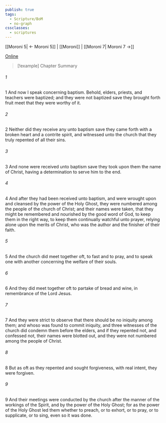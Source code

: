 ```yaml
---
publish: true
tags:
  - Scripture/BoM
  - no-graph
cssclasses:
  - scriptures
---
```

[[Moroni 5| ← Moroni 5]] | [[Moroni]] | [[Moroni 7| Moroni 7 →]]

[Online](https://churchofjesuschrist.org/study/scriptures/bofm/moro/6?lang=eng)

>[!example] Chapter Summary
>
###### 1
1 And now I speak concerning baptism. Behold, elders, priests, and teachers were baptized; and they were not baptized save they brought forth fruit meet that they were worthy of it.
###### 2
2 Neither did they receive any unto baptism save they came forth with a broken heart and a contrite spirit, and witnessed unto the church that they truly repented of all their sins.
###### 3
3 And none were received unto baptism save they took upon them the name of Christ, having a determination to serve him to the end.
###### 4
4 And after they had been received unto baptism, and were wrought upon and cleansed by the power of the Holy Ghost, they were numbered among the people of the church of Christ; and their names were taken, that they might be remembered and nourished by the good word of God, to keep them in the right way, to keep them continually watchful unto prayer, relying alone upon the merits of Christ, who was the author and the finisher of their faith.
###### 5
5 And the church did meet together oft, to fast and to pray, and to speak one with another concerning the welfare of their souls.
###### 6
6 And they did meet together oft to partake of bread and wine, in remembrance of the Lord Jesus.
###### 7
7 And they were strict to observe that there should be no iniquity among them; and whoso was found to commit iniquity, and three witnesses of the church did condemn them before the elders, and if they repented not, and confessed not, their names were blotted out, and they were not numbered among the people of Christ.
###### 8
8 But as oft as they repented and sought forgiveness, with real intent, they were forgiven.
###### 9
9 And their meetings were conducted by the church after the manner of the workings of the Spirit, and by the power of the Holy Ghost; for as the power of the Holy Ghost led them whether to preach, or to exhort, or to pray, or to supplicate, or to sing, even so it was done.



